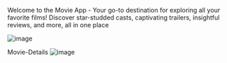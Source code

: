 Welcome to the Movie App - Your go-to destination for exploring all your favorite films! Discover star-studded casts, captivating trailers, insightful reviews, and more, all in one place

![image](https://github.com/Ashish-619/Movie-Project/assets/69628496/bcfbeb48-cba6-49f0-a3b1-f9ff63c511a3)

Movie-Details
![image](https://github.com/Ashish-619/Movie-Project/assets/69628496/53a54aa2-5b85-4b3e-b5bd-714a02a1e1e3)

